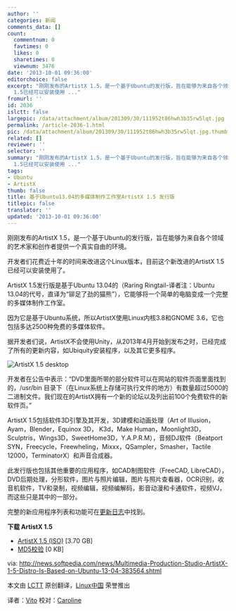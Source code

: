 ```yaml
---
author: ''
categories: 新闻
comments_data: []
count:
  commentnum: 0
  favtimes: 0
  likes: 0
  sharetimes: 0
  viewnum: 3476
date: '2013-10-01 09:36:00'
editorchoice: false
excerpt: "刚刚发布的ArtistX 1.5，是一个基于Ubuntu的发行版，旨在能够为来自各个领域的艺术家和创作者提供一个真实自由的环境。\r\n开发者们花费近十年的时间来改进这个Linux版本，目前这个新改进的ArtistX
  1.5已经可以安装使用 ..."
fromurl: ''
id: 2036
islctt: false
largepic: /data/attachment/album/201309/30/111952t86hwh3b35rw5lqt.jpg
permalink: /article-2036-1.html
pic: /data/attachment/album/201309/30/111952t86hwh3b35rw5lqt.jpg.thumb.jpg
related: []
reviewer: ''
selector: ''
summary: "刚刚发布的ArtistX 1.5，是一个基于Ubuntu的发行版，旨在能够为来自各个领域的艺术家和创作者提供一个真实自由的环境。\r\n开发者们花费近十年的时间来改进这个Linux版本，目前这个新改进的ArtistX
  1.5已经可以安装使用 ..."
tags:
- Ubuntu
- ArtistX
thumb: false
title: 基于Ubuntu13.04的多媒体制作工作室ArtistX 1.5 发行版
titlepic: false
translator: ''
updated: '2013-10-01 09:36:00'
---
```


刚刚发布的ArtistX 1.5，是一个基于Ubuntu的发行版，旨在能够为来自各个领域的艺术家和创作者提供一个真实自由的环境。


开发者们花费近十年的时间来改进这个Linux版本，目前这个新改进的ArtistX 1.5已经可以安装使用了。


ArtistX 1.5发行版是基于Ubuntu 13.04的（Raring Ringtail-译者注：Ubuntu 13.04的代号，直译为“铆足了劲的猫熊”），它能够将一个简单的电脑变成一个完整的多媒体制作工作室。


因为它是基于Ubuntu系统，所以ArtistX使用Linux内核3.8和GNOME 3.6，它也包括多达2500种免费的多媒体软件。


据开发者们说，ArtistX不会使用Unity，从2013年4月开始到发布之时，已经完成了所有的更新内容，如Ubiquity安装程序，以及其它更多程序。


![ArtistX 1.5 desktop](/data/attachment/album/201309/30/111952t86hwh3b35rw5lqt.jpg "ArtistX 1.5 desktop") 


开发者在公告中表示：“DVD里面所带的部分软件可以在网站的软件页面里面找到的，/usr/bin 目录下（在Linux系统上存储可执行文件的地方）有数量超过5000的二进制文件。我们现在的ArtistX拥有一个新的论坛以及列出前100个免费软件的新软件页。”


ArtistX 1.5包括软件3D引擎及其开发，3D建模和动画处理（Art of Illusion，Ayam，Blender，Equinox 3D， K3d，Make Human，Moonlight3D，Sculptris，Wings3D，SweetHome3D，Y.A.P.R.M），音频DJ软件（Beatport SYN，Freecycle，Freewheling，Mixxx，QSampler，Smasher，Tactile 12000，TerminatorX）和声音合成器。


此发行版也包括其他重要的应用程序，如CAD制图软件（FreeCAD, LibreCAD），DVD后期处理，分形软件，图片与照片编辑，图片与照片查看器，OCR识别，收音机软件，TV和录制，视频编辑，视频编解码，影音动漫和卡通软件，视频VJ，而这些只是其中的一部分。


完整的新应用程序列表和功能可在[更新日志](http://artistx.org/blog/)中找到。


**下载 ArtistX 1.5**


* [ArtistX 1.5 (ISO)](http://bo.mirror.garr.it/mirrors/artistx/artistx_1.5_live_dvd_iso_15_09_2013.iso) [3.70 GB]
* [MD5校验](http://bo.mirror.garr.it/mirrors/artistx/artistx_1.5_live_dvd_iso_15_09_2013.iso.md5) [0 KB]


 


via: <http://news.softpedia.com/news/Multimedia-Production-Studio-ArtistX-1-5-Distro-Is-Based-on-Ubuntu-13-04-383564.shtml>


本文由 [LCTT](https://github.com/LCTT/TranslateProject) 原创翻译，[Linux中国](http://linux.cn/portal.php) 荣誉推出


译者：[Vito](http://linux.cn/space/Vito) 校对：[Caroline](http://linux.cn/space/14763)